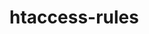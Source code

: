 # htaccess-rules

<?php
/*
    HTACCESS DA RAÍZ
 */
'
Options +FollowSymlinks -MultiViews -Indexes

RewriteEngine On
RewriteBase /

RewriteCond %{HTTP_HOST} !^www\. [NC]
RewriteRule ^(.*)$ http://www.%{HTTP_HOST}/$1 [R=301,L]

# URL with no path
RewriteCond %{REQUEST_URI}  ^/?$        [NC]
RewriteCond %{REQUEST_URI}  !index\.php [NC]
RewriteRule .*  /2015/  [NC,L]

# URL with path
RewriteCond %{REQUEST_URI}  !^/2015     [NC]
RewriteRule ^(.+)  /2015/$1             [NC,L]
'
    /*
        HTACCESS DA 2015
     */
'
#Regras para dominio
RewriteEngine on
RewriteBase /
RewriteCond %{REQUEST_FILENAME} !-f
RewriteCond %{REQUEST_FILENAME} !-d
RewriteRule ^(.*)$ index.php?/$1 [L]
'
'
#Força o www com https (deve ficar na raiz)
RewriteCond %{HTTP:X-Forwarded-Proto} !https
RewriteCond %{HTTPS} off
RewriteCond %{HTTP_HOST} !^www\..+$ [NC]
RewriteRule ^ https://www.%{HTTP_HOST}%{REQUEST_URI} [R=301,L]


#Força o https (deve ficar na raiz)
RewriteCond %{HTTP:X-Forwarded-Proto} !https
RewriteCond %{HTTPS} off
RewriteCond %{HTTP_HOST} ^www\.(.+)$ [NC]
RewriteRule ^ https://%{HTTP_HOST}%{REQUEST_URI} [R=301,L]
'
